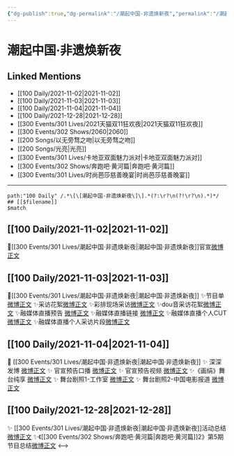 ```yaml
---
{"dg-publish":true,"dg-permalink":"/潮起中国·非遗焕新夜","permalink":"/潮起中国·非遗焕新夜/"}
---
```


# 潮起中国·非遗焕新夜

## Linked Mentions
- [[100 Daily/2021-11-02\|2021-11-02]]
- [[100 Daily/2021-11-03\|2021-11-03]]
- [[100 Daily/2021-11-04\|2021-11-04]]
- [[100 Daily/2021-12-28\|2021-12-28]]
- [[300 Events/301 Lives/2021天猫双11狂欢夜\|2021天猫双11狂欢夜]]
- [[300 Events/302 Shows/2060\|2060]]
- [[200 Songs/以无旁骛之吻\|以无旁骛之吻]]
- [[200 Songs/光亮\|光亮]]
- [[300 Events/301 Lives/卡地亚双面魅力派对\|卡地亚双面魅力派对]]
- [[300 Events/302 Shows/奔跑吧·黄河篇\|奔跑吧·黄河篇]]
- [[300 Events/301 Lives/时尚芭莎慈善晚宴\|时尚芭莎慈善晚宴]]


---

```expander
path:"100 Daily" /.*\[\[潮起中国·非遗焕新夜\]\].*(?:\r?\n(?!\r?\n).*)*/
## [[$filename]]
$match
```
## [[100 Daily/2021-11-02\|2021-11-02]]
🌟[[300 Events/301 Lives/潮起中国·非遗焕新夜\|潮起中国·非遗焕新夜]]官宣[微博正文](https://weibo.com/detail/4699179009969400)

## [[100 Daily/2021-11-03\|2021-11-03]]
🌟[[300 Events/301 Lives/潮起中国·非遗焕新夜\|潮起中国·非遗焕新夜]]
✨节目单[微博正文](https://m.weibo.cn/6466290670/4699550042295306)
✨采访花絮[微博正文](https://m.weibo.cn/6466290670/4699539275780022)
✨彩排现场采访[微博正文](https://m.weibo.cn/6466290670/4699514965854236)
✨dou音采访花絮[微博正文](https://m.weibo.cn/6466290670/4699472656861608)
✨融媒体直播预告 [微博正文](https://m.weibo.cn/6466290670/4699400901758750)
✨融媒体直播链接 [微博正文](https://m.weibo.cn/6466290670/4699486339729011)
✨融媒体直播个人CUT[微博正文](https://m.weibo.cn/6466290670/4699573517814672)
✨融媒体直播个人采访片段[微博正文](https://m.weibo.cn/6466290670/4699585639615679)
## [[100 Daily/2021-11-04\|2021-11-04]]
💫 [[300 Events/301 Lives/潮起中国·非遗焕新夜\|潮起中国·非遗焕新夜]]
✨ 深深发博 [微博正文](https://m.weibo.cn/6466290670/4699933129314746)
✨ 官宣预告口播 [微博正文](https://m.weibo.cn/6466290670/4699903776784790)
✨ 官宣预告视频 [微博正文](https://m.weibo.cn/6466290670/4699831564765142)
✨《画绢》舞台纯享 [微博正文](https://m.weibo.cn/6466290670/4699929165172660)
✨ 舞台剧照1-工作室 [微博正文](https://m.weibo.cn/6466290670/4699934581065595)
✨ 舞台剧照2-中国电影报道 [微博正文](https://m.weibo.cn/6466290670/4699949223118238)
## [[100 Daily/2021-12-28\|2021-12-28]]
✨ [[300 Events/301 Lives/潮起中国·非遗焕新夜\|潮起中国·非遗焕新夜]]活动总结 [微博正文](https://m.weibo.cn/6466290670/4719326630249968)
✨《[[300 Events/302 Shows/奔跑吧·黄河篇\|奔跑吧·黄河篇]]2》第5期节目总结[微博正文](https://m.weibo.cn/6466290670/4719491777567565)
<-->